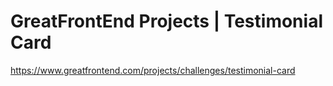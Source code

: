 # GreatFrontEnd Projects | Testimonial Card

https://www.greatfrontend.com/projects/challenges/testimonial-card
